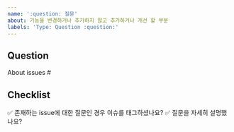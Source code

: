```yaml
---
name: ':question: 질문'
about: 기능을 변경하거나 추가하지 않고 추가하거나 개선 할 부분
labels: 'Type: Question :question:'
---
```


## Question

<!-- 궁금한 내용에 대해 설명해주세요.
어떤 issue에 관한 질문이라면 이슈를 태그해주세요.
-->

About issues #

## Checklist

✅ 존재하는 issue에 대한 질문인 경우 이슈를 태그하셨나요?
✅ 질문을 자세히 설명했나요?
